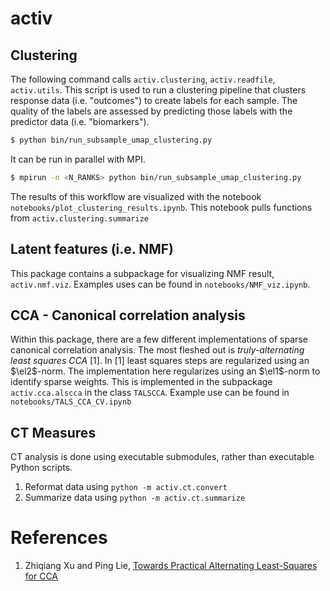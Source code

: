 # activ

## Clustering

The following command calls `activ.clustering`, `activ.readfile`, `activ.utils`. This script is used 
to run a clustering pipeline that clusters response data (i.e. "outcomes") to create labels for each sample. The quality of the
labels are assessed by predicting those labels with the predictor data (i.e. "biomarkers").

```Bash
$ python bin/run_subsample_umap_clustering.py
```

It can be run in parallel with MPI.

```Bash
$ mpirun -n <N_RANKS> python bin/run_subsample_umap_clustering.py
```

The results of this workflow are visualized with the notebook `notebooks/plot_clustering_results.ipynb`. This
notebook pulls functions from `activ.clustering.summarize`

## Latent features (i.e. NMF)

This package contains a subpackage for visualizing NMF result, `activ.nmf.viz`. Examples uses can be found in `notebooks/NMF_viz.ipynb`.

## CCA - Canonical correlation analysis

Within this package, there are a few different implementations of sparse canonical correlation analysis. The most fleshed out
is  _truly-alternating least squares CCA_ [1]. In [1] least squares steps are regularized using an $\el2$-norm.
The implementation here regularizes using an $\el1$-norm to identify sparse weights. This is implemented in the subpackage
`activ.cca.alscca` in the class `TALSCCA`. Example use can be found in `notebooks/TALS_CCA_CV.ipynb`

## CT Measures

CT analysis is done using executable submodules, rather than executable Python scripts.

1. Reformat data using `python -m activ.ct.convert`
2. Summarize data using `python -m activ.ct.summarize`

# References
1. Zhiqiang Xu and Ping Lie, [Towards Practical Alternating Least-Squares for CCA](https://papers.nips.cc/paper/9616-towards-practical-alternating-least-squares-for-cca)
